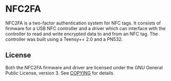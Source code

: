 # NFC2FA

NFC2FA is a two-factor authentication system for NFC tags. It consists of firmware for a USB NFC controller and a driver which can interface with the controller to read and write encrypted data to and from an NFC tag. The controller was built using a Teensy++ 2.0 and a PN532.

## License

Both the NFC2FA firmware and driver are licensed under the GNU General Public License, version 3. See [COPYING](./COPYING) for details.
